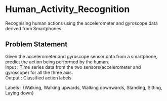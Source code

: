 # Human_Activity_Recognition
Recognising human actions using the accelerometer and gyroscope data derived from Smartphones.

## Problem Statement
Given the accelerometer and gyroscope sensor data from a smartphone, predict the action being performed by the human.<br />
Input : Time series data from the two sensors(accelerometer and gyroscope) for all the three axis.<br />
Output : Classified action labels.<br />

Labels : {Walking, Walking upwards, Walking downwards, Standing, Sitting, Laying down}
